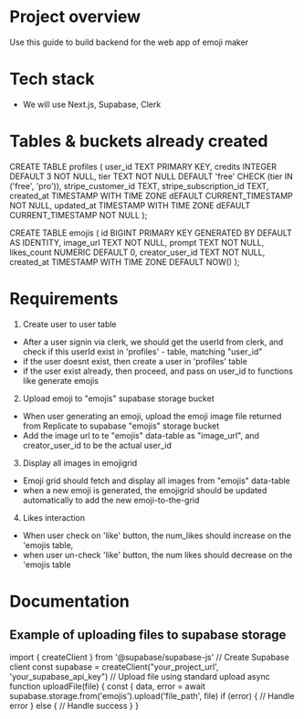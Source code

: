 # Project overview
Use this guide to build backend for the web app of emoji maker

# Tech stack
- We will use Next.js, Supabase, Clerk

# Tables & buckets already created
CREATE TABLE profiles (
user_id TEXT PRIMARY KEY,
credits INTEGER DEFAULT 3 NOT NULL,
tier TEXT NOT NULL DEFAULT 'free' CHECK (tier IN ('free', 'pro')), 
stripe_customer_id TEXT,
stripe_subscription_id TEXT,
created_at TIMESTAMP WITH TIME ZONE dEFAULT CURRENT_TIMESTAMP NOT NULL, 
updated_at TIMESTAMP WITH TIME ZONE dEFAULT CURRENT_TIMESTAMP NOT NULL );

CREATE TABLE emojis (
id BIGINT PRIMARY KEY GENERATED BY DEFAULT AS IDENTITY,
image_url TEXT NOT NULL,
prompt TEXT NOT NULL,
likes_count NUMERIC DEFAULT 0,
creator_user_id TEXT NOT NULL,
created_at TIMESTAMP WITH TIME ZONE DEFAULT NOW() );

#  Requirements
1. Create user to user table
  - After a user signin via clerk, we should get the userId from clerk, and check if this userId exist in 'profiles' - table, matching "user_id"
  - if the user doesnt exist, then create a user in 'profiles' table
  - if the user exist already, then proceed, and pass on user_id to functions like generate emojis
2. Upload emoji to "emojis" supabase storage bucket
  - When user generating an emoji, upload the emoji image file returned from Replicate to supabase "emojis" storage
bucket
  - Add the image url to te "emojis" data-table as "image_url", and creator_user_id to be the actual user_id 
3. Display all images in emojigrid
  - Emoji grid should fetch and display all images from "emojis" data-table
  - when a new emoji is generated, the emojigrid should be updated automatically to add the new emoji-to-the-grid 
4. Likes interaction
  - When user check on 'like' button, the num_likes should increase on the 'emojis table,
  - when user un-check 'like' button, the num likes should decrease on the 'emojis table

# Documentation
## Example of uploading files to supabase storage 
import { createClient } from '@supabase/supabase-js'
// Create Supabase client
const supabase = createClient("your_project_url', 'your_supabase_api_key")
// Upload file using standard upload
async function uploadFile(file) {
  const { data, error = await supabase.storage.from('emojis').upload('file_path', file)
  if (error) {
    // Handle error
  } else {
    // Handle success
  }
}


